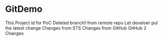 # GitDemo
This Project id for PoC
Deleted branch1 from remote repo
Let develoer pul the latest change
Changes from STS
Changes from GitHub
GitHub 2 Changes
